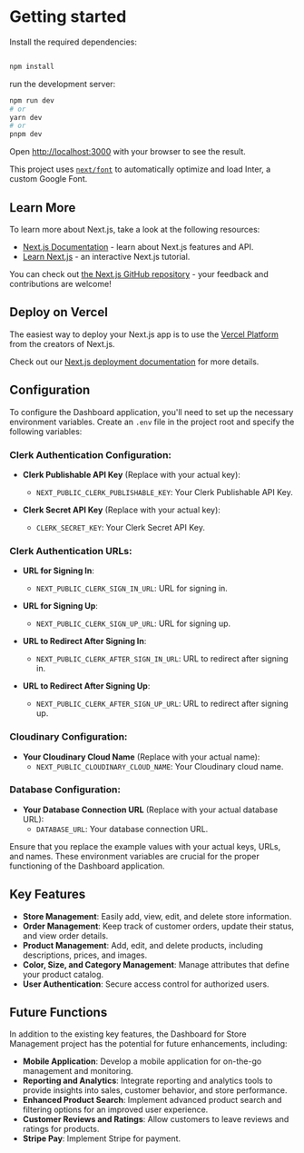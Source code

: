 # Getting started

Install the required dependencies:

```bash

npm install
```

run the development server:

```bash
npm run dev
# or
yarn dev
# or
pnpm dev
```

Open [http://localhost:3000](http://localhost:3000) with your browser to see the result.

This project uses [`next/font`](https://nextjs.org/docs/basic-features/font-optimization) to automatically optimize and load Inter, a custom Google Font.

## Learn More

To learn more about Next.js, take a look at the following resources:

- [Next.js Documentation](https://nextjs.org/docs) - learn about Next.js features and API.
- [Learn Next.js](https://nextjs.org/learn) - an interactive Next.js tutorial.

You can check out [the Next.js GitHub repository](https://github.com/vercel/next.js/) - your feedback and contributions are welcome!

## Deploy on **Vercel**

The easiest way to deploy your Next.js app is to use the [Vercel Platform](https://vercel.com/new?utm_medium=default-template&filter=next.js&utm_source=create-next-app&utm_campaign=create-next-app-readme) from the creators of Next.js.

Check out our [Next.js deployment documentation](https://nextjs.org/docs/deployment) for more details.

## Configuration

To configure the Dashboard application, you'll need to set up the necessary environment variables. Create an `.env` file in the project root and specify the following variables:

### Clerk Authentication Configuration:

- **Clerk Publishable API Key** (Replace with your actual key):
  - `NEXT_PUBLIC_CLERK_PUBLISHABLE_KEY`: Your Clerk Publishable API Key.

- **Clerk Secret API Key** (Replace with your actual key):
  - `CLERK_SECRET_KEY`: Your Clerk Secret API Key.

### Clerk Authentication URLs:

- **URL for Signing In**:
  - `NEXT_PUBLIC_CLERK_SIGN_IN_URL`: URL for signing in.

- **URL for Signing Up**:
  - `NEXT_PUBLIC_CLERK_SIGN_UP_URL`: URL for signing up.

- **URL to Redirect After Signing In**:
  - `NEXT_PUBLIC_CLERK_AFTER_SIGN_IN_URL`: URL to redirect after signing in.

- **URL to Redirect After Signing Up**:
  - `NEXT_PUBLIC_CLERK_AFTER_SIGN_UP_URL`: URL to redirect after signing up.

### Cloudinary Configuration:

- **Your Cloudinary Cloud Name** (Replace with your actual name):
  - `NEXT_PUBLIC_CLOUDINARY_CLOUD_NAME`: Your Cloudinary cloud name.

### Database Configuration:

- **Your Database Connection URL** (Replace with your actual database URL):
  - `DATABASE_URL`: Your database connection URL.

Ensure that you replace the example values with your actual keys, URLs, and names. These environment variables are crucial for the proper functioning of the Dashboard application.


## Key Features

- **Store Management**: Easily add, view, edit, and delete store information.
- **Order Management**: Keep track of customer orders, update their status, and view order details.
- **Product Management**: Add, edit, and delete products, including descriptions, prices, and images.
- **Color, Size, and Category Management**: Manage attributes that define your product catalog.
- **User Authentication**: Secure access control for authorized users.

## Future Functions

In addition to the existing key features, the Dashboard for Store Management project has the potential for future enhancements, including:

- **Mobile Application**: Develop a mobile application for on-the-go management and monitoring.
- **Reporting and Analytics**: Integrate reporting and analytics tools to provide insights into sales, customer behavior, and store performance.
- **Enhanced Product Search**: Implement advanced product search and filtering options for an improved user experience.
- **Customer Reviews and Ratings**: Allow customers to leave reviews and ratings for products.
- **Stripe Pay**: Implement Stripe for payment. 
